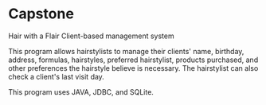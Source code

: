 # Capstone
Hair with a Flair
Client-based management system

This program allows hairstylists to manage their clients' name, birthday, address, formulas, hairstyles, preferred hairstylist, products purchased, and other preferences the hairstyle believe is necessary.
The hairstylist can also check a client's last visit day.

This program uses JAVA, JDBC, and SQLite.